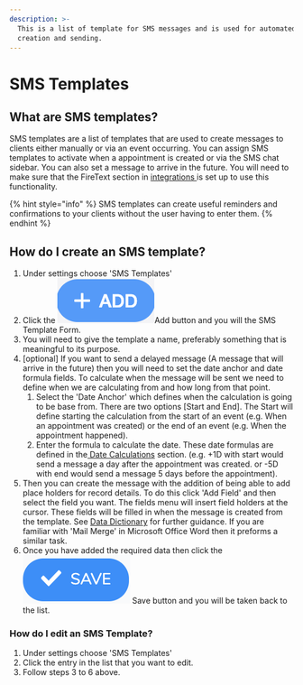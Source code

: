 ```yaml
---
description: >-
  This is a list of template for SMS messages and is used for automated message
  creation and sending.
---
```


# SMS Templates

## What are SMS templates?

SMS templates are a list of templates that are used to create messages to clients either manually or via an event occurring. You can assign SMS templates to activate when a appointment is created or via the SMS chat sidebar. You can also set a message to arrive in the future. You will need to make sure that the FireText section in [integrations ](general/integrations-tab.md#firetext)is set up to use this functionality.

{% hint style="info" %}
 SMS templates can create useful reminders and confirmations to your clients without the user having to enter them.
{% endhint %}

## How do I create an SMS template?

1. Under settings choose 'SMS Templates'
2. Click the ![](../../.gitbook/assets/screenshot-2019-01-23-at-13.22.51.png)Add button and you will the SMS Template Form.
3. You will need to give the template a name, preferably something that is meaningful to its purpose.
4. \[optional\] If you want to send a delayed message \(A message that will arrive in the future\) then you will need to set the  date anchor and date formula fields. To calculate when the message will be sent we need to define when we are calculating from and how long from that point. 
   1. Select the 'Date Anchor' which defines when the calculation is going to be base from. There are two options \[Start and End\]. The Start will define starting the calculation from the start of an event \(e.g. When an appointment was created\) or the end of an event \(e.g. When the appointment happened\).
   2. Enter the formula to calculate the date. These date formulas are defined in the[ Date Calculations](../../technical-user-guides/date-calculations.md) section. \(e.g. +1D with start would send a message a day after the appointment was created. or -5D with end would send a message 5 days before the appointment\).
5. Then you can create the message with the addition of being able to add place holders for record details. To do this click  'Add Field' and then select the field you want. The fields menu will insert field holders at the cursor. These fields will be filled in when the message is created from the template. See [Data Dictionary](../../technical-user-guides/data-dictionary.md) for further guidance. If you are familiar with 'Mail Merge' in Microsoft Office Word then it preforms a similar task.
6. Once you have added the required data then click the ![](../../.gitbook/assets/screenshot-2020-01-31-at-10.47.16.png) Save button and you will be taken back to the list.

### How do I edit an SMS Template?

1. Under settings choose 'SMS Templates'
2. Click the entry in the list that you want to edit.
3. Follow steps 3 to 6 above.

